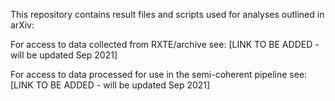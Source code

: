 This repository contains result files and scripts used for analyses outlined in arXiv:

For access to data collected from RXTE/archive see: [LINK TO BE ADDED - will be updated Sep 2021]

For access to data processed for use in the semi-coherent pipeline see:  [LINK TO BE ADDED - will be updated Sep 2021]

